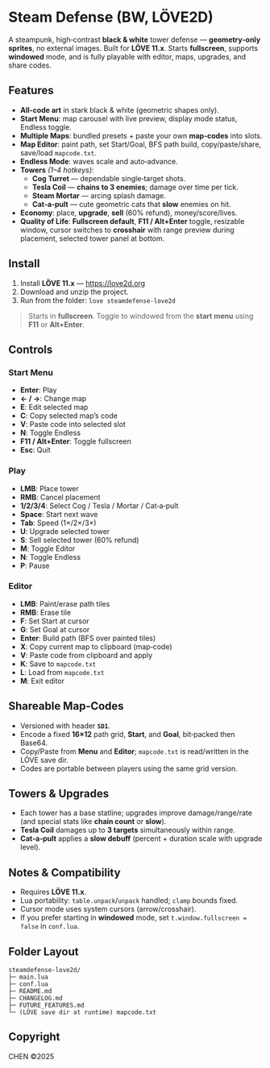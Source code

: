 # Steam Defense (BW, LÖVE2D)

A steampunk, high‑contrast **black & white** tower defense — **geometry‑only sprites**, no external images.
Built for **LÖVE 11.x**. Starts **fullscreen**, supports **windowed** mode, and is fully playable with editor, maps, upgrades, and share codes.

## Features
- **All‑code art** in stark black & white (geometric shapes only).
- **Start Menu**: map carousel with live preview, display mode status, Endless toggle.
- **Multiple Maps**: bundled presets + paste your own **map‑codes** into slots.
- **Map Editor**: paint path, set Start/Goal, BFS path build, copy/paste/share, save/load `mapcode.txt`.
- **Endless Mode**: waves scale and auto‑advance.
- **Towers** *(1–4 hotkeys)*:
  - **Cog Turret** — dependable single‑target shots.
  - **Tesla Coil** — **chains to 3 enemies**; damage over time per tick.
  - **Steam Mortar** — arcing splash damage.
  - **Cat‑a‑pult** — cute geometric cats that **slow** enemies on hit.
- **Economy**: place, **upgrade**, **sell** (60% refund), money/score/lives.
- **Quality of Life**: **Fullscreen default**, **F11 / Alt+Enter** toggle, resizable window, cursor switches to **crosshair** with range preview during placement, selected tower panel at bottom.

## Install
1. Install **LÖVE 11.x** — https://love2d.org
2. Download and unzip the project.
3. Run from the folder: `love steamdefense-love2d`

> Starts in **fullscreen**. Toggle to windowed from the **start menu** using **F11** or **Alt+Enter**.

## Controls

### Start Menu
- **Enter**: Play
- **← / →**: Change map
- **E**: Edit selected map
- **C**: Copy selected map’s code
- **V**: Paste code into selected slot
- **N**: Toggle Endless
- **F11 / Alt+Enter**: Toggle fullscreen
- **Esc**: Quit

### Play
- **LMB**: Place tower
- **RMB**: Cancel placement
- **1/2/3/4**: Select Cog / Tesla / Mortar / Cat‑a‑pult
- **Space**: Start next wave
- **Tab**: Speed (1×/2×/3×)
- **U**: Upgrade selected tower
- **S**: Sell selected tower (60% refund)
- **M**: Toggle Editor
- **N**: Toggle Endless
- **P**: Pause

### Editor
- **LMB**: Paint/erase path tiles
- **RMB**: Erase tile
- **F**: Set Start at cursor
- **G**: Set Goal at cursor
- **Enter**: Build path (BFS over painted tiles)
- **X**: Copy current map to clipboard (map‑code)
- **V**: Paste code from clipboard and apply
- **K**: Save to `mapcode.txt`
- **L**: Load from `mapcode.txt`
- **M**: Exit editor

## Shareable Map‑Codes
- Versioned with header **`SD1`**.
- Encode a fixed **16×12** path grid, **Start**, and **Goal**, bit‑packed then Base64.
- Copy/Paste from **Menu** and **Editor**; `mapcode.txt` is read/written in the LÖVE save dir.
- Codes are portable between players using the same grid version.

## Towers & Upgrades
- Each tower has a base statline; upgrades improve damage/range/rate (and special stats like **chain count** or **slow**).
- **Tesla Coil** damages up to **3 targets** simultaneously within range.
- **Cat‑a‑pult** applies a **slow debuff** (percent + duration scale with upgrade level).

## Notes & Compatibility
- Requires **LÖVE 11.x**.
- Lua portability: `table.unpack`/`unpack` handled; `clamp` bounds fixed.
- Cursor mode uses system cursors (arrow/crosshair).
- If you prefer starting in **windowed** mode, set `t.window.fullscreen = false` in `conf.lua`.

## Folder Layout
```
steamdefense-love2d/
├─ main.lua
├─ conf.lua
├─ README.md
├─ CHANGELOG.md
├─ FUTURE_FEATURES.md
└─ (LÖVE save dir at runtime) mapcode.txt
```

## Copyright
CHEN ©2025
